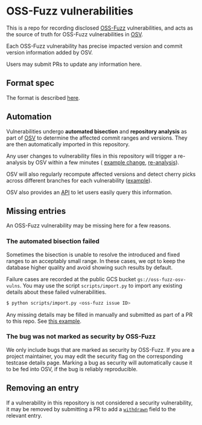 # OSS-Fuzz vulnerabilities

This is a repo for recording disclosed [OSS-Fuzz](https://github.com/threatcode/oss-fuzz)
vulnerabilities, and acts as the source of truth for OSS-Fuzz vulnerabilities in
[OSV].

Each OSS-Fuzz vulnerability has precise impacted version and commit version
information added by OSV.

Users may submit PRs to update any information here.

## Format spec

The format is described [here](https://ossf.github.io/osv-schema/).

## Automation

Vulnerabilities undergo **automated bisection** and **repository analysis** as part of 
[OSV] to determine the affected commit ranges and versions. They are then
automatically imported in this repository.

Any user changes to vulnerability files in this repository will trigger a
re-analysis by OSV within a few minutes (
[example change](https://github.com/threatcode/oss-fuzz-vulns/commit/8546454f8ad92bee001ca3be5b4c236bcc2df3d5),
[re-analysis](https://github.com/threatcode/oss-fuzz-vulns/commit/5a1e660f6e8ddd3d3db513f976f4987287fc258e)).

OSV will also regularly recompute affected versions and detect cherry picks
across different branches for each vulnerability
([example](https://github.com/threatcode/oss-fuzz-vulns/commit/76395230e992d4de9bae19b39d27dbad16ec389d)).

OSV also provides an [API](https://osv.dev/docs/) to let users easily query this information.

[OSV]: https://github.com/google/osv

## Missing entries

An OSS-Fuzz vulnerability may be missing here for a few reasons.

### The automated bisection failed

Sometimes the bisection is unable to resolve the introduced and fixed
ranges to an acceptably small range. In these cases, we opt to keep the database
higher quality and avoid showing such results by default. 

Failure cases are recorded at the public GCS bucket `gs://oss-fuzz-osv-vulns`.
You may use the script `scripts/import.py` to import any existing details about
these failed vulnerabilities.

```bash
$ python scripts/import.py <oss-fuzz issue ID>
```

Any missing details may be filled in manually and submitted as part of a PR to this repo.
See [this example](https://github.com/threatcode/oss-fuzz-vulns/commit/8546454f8ad92bee001ca3be5b4c236bcc2df3d5).

### The bug was not marked as security by OSS-Fuzz

We only include bugs that are marked as security by OSS-Fuzz. If you are a
project maintainer, you may edit the security flag on the corresponding testcase
details page. Marking a bug as security will automatically cause it to be fed into OSV,
if the bug is reliably reproducible.

## Removing an entry

If a vulnerability in this repository is not considered a security vulnerability,
it may be removed by submitting a PR to add a [`withdrawn`](https://ossf.github.io/osv-schema/#withdrawn-field)
field to the relevant entry. 

